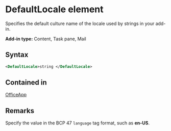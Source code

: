 # DefaultLocale element

Specifies the default culture name of the locale used by strings in your add-in.

**Add-in type:** Content, Task pane, Mail

## Syntax

```XML
<DefaultLocale>string </DefaultLocale>
```

## Contained in

[OfficeApp](officeapp.md)

## Remarks

Specify the value in the BCP 47  `language` tag format, such as **en-US**.


